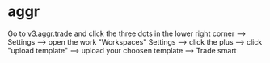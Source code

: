 # aggr
Go to [v3.aggr.trade](https://v3.aggr.trade/g0cz) and click the three dots in the lower right corner --> Settings --> open the work "Workspaces" Settings --> click the plus --> click "upload template" --> upload your choosen template --> Trade smart
